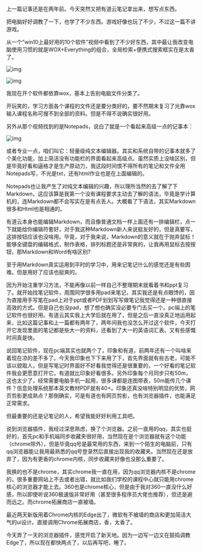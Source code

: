上一篇记事还是在两年前。今天突然又把有道云笔记拿出来，想写点东西。

把电脑好好调教了一下，也学了不少东西。游戏好像也玩了不少，不过这一篇不讲游戏。

从一个“win10上最好用的10个软件”视频中看到了不少好东西，其中最让我改变电脑使用习惯的就是WOX+Everything的组合，全局检索+便携式搜索框实在是太香了。

![img](C:/Users/Meoling/AppData/Local/YNote/data/weixinobU7Vjjm7F4StphYz7O2SYDowLtk/e54eea4ed4914fc3ad31650523ec880e/clipboard.png)

![img](C:/Users/Meoling/AppData/Local/YNote/data/weixinobU7Vjjm7F4StphYz7O2SYDowLtk/67097f4320f84d23af8c8adb0469b178/clipboard.png)

我现在开个软件都依靠wox，基本上告别电脑文件分类了。

开玩笑的，学习方面各个课程的文件还是要分类好的，要不然期末复习了光靠wox输入课程名称可搜不到全部的资料。但是不得不说确实很好用。

另外从那个视频找到的是Notepads，说白了就是一个看起来高级一点的记事本：

![img](C:/Users/Meoling/AppData/Local/YNote/data/weixinobU7Vjjm7F4StphYz7O2SYDowLtk/61739f7aae8b4bf9a663a883426de3a3/clipboard.png)

或者专业一点，咱们叫它：轻量级纯文本编辑器。其实和系统自带的记事本就多了个美化功能，加上简洁没有功能栏的界面看起来高级点。虽然实质上没啥区别，但是毕竟好看和逼格才是生产原动力，我这段时间恨不得所有的笔记和文件全用Notepads写，不光是txt，还有html作业也是在上面编辑的。

Notepads也让我产生了对纯文本编辑的兴趣，所以理所当然的去了解了下Markdown，这应该算是我第一个没有课程要求主动去了解的语法，毕竟是学计算机的，连Markdown都不会写实在是有点丢人。大概看了下语法，其实Markdown很多和Html也是相通的。

有道云本身也能编辑Markdown，而且像普通文档一样上面还有一排编辑栏，点一下就能给你编辑符套好，对于我这种Markdown新人来说挺友好的，但是真要写，这排按钮应该也没啥用。毕竟，对于我来说，Markdown的意义就在于抛弃鼠标！能够全键盘的编辑格式，制作表格，排列标题还是非常爽的，让我再用鼠标去按按钮，那Markdown和Word有啥区别?

至于用Markdown真实运用到平时的学习中，用来记笔记什么的感觉还是有些困难。但是用好了应该也挺爽的。

因为开始注重学习方法，不能再像以前一样自己不整理期末就看着书和ppt复习了。就开始找笔记软件，周围同学很多用pad来笔记，其实我还是有点眼馋的，因为直接用手写笔在pad上对于ppt或者PDF划划写写做笔记我觉得还是一种很直接高效的方式。但是自己也没pad，想了想也确实没必要专门去买一个。pc端上的笔记软件也很好用。有道云其实我上大学后就在用了，但是之后一直没真正地运用起来，比如这篇记事和上一篇都有两年了，两年间我也没怎么开过这个软件，今天打开它发现里面的笔记都是些大一的资料，还看到了大一的英语词汇表。又有些感慨时间真是快。

说回笔记软件，现在pc端其实也就两个了，印象和有道，前两年还有一个叫啥来着现在凉的差不多了。今天我印象也下下来用了下，首先界面就有些古老，可能不该以貌取人，但是写笔记时界面好不好看我觉得还是很重要的，一个好看的笔记软件我会更愿意打开它。有道就比印象好看很多。另外印象每个月同步只有50m，这也太少了，经常需要电脑手机一起用，很多课都是连图带表，50m能传几个课件？信息处理系统那本英文教材PDF就有40+。印象还真没啥特别明显的优势，网页剪影更成熟点？那倒确实，可是有道也有网页剪影，也有浏览器插件，也能满足正常需求。

但最重要的还是记笔记的人，希望我能好好利用工具吧。

说到浏览器插件，我经过深思熟虑，换了个浏览器。之前一直用的qq，其实也挺好的，首先pc和手机端同步收藏夹很好用，当然现在是个浏览器就有这个功能（chrome除外），但是毕竟qq号是最常用的东西，来到一个陌生的电脑前，只有qq浏览器能让我用最熟悉的qq号登录然后直接出现我的收藏夹。当然现在还是放弃了，因为有更香的chrome内核，同步收藏夹好像也没那么重要了。

我换的也不是chrome，其实chrome我一直在用，因为qq浏览器内核不是chrome的，很多重要网站上不去或者出错，就比如我们学校的课程中心就只能用chrome核心的浏览器才能上去。360也是chrome核心，但是由于我对360一直没什么好感，所以即使听说360极速版非常好用（甚至很多程序员大佬也推荐），但还是避而远之。而chrome拓展商店一直被墙。

最近两天新版用着Chrome内核的Edge出了，微软有不被墙的商店和更加简洁大气的ui设计。直接调用Chrome拓展商店，香，太香了。

今天弄了一天的浏览器插件，感觉开启了新天地。因为一边写一边又在鼓捣调教Edge了，所以现在都快两点了，以后再写吧，睡了。